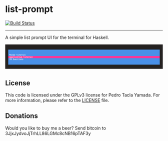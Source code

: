 list-prompt
===========
[![Build Status](https://travis-ci.org/yamadapc/list-prompt.svg)](https://travis-ci.org/yamadapc/list-prompt)
- - -
A simple list prompt UI for the terminal for Haskell.

![screenshot](/screenshot.png)

## License
This code is licensed under the GPLv3 license for Pedro Tacla Yamada. For more
information, please refer to the [LICENSE](/LICENSE) file.

## Donations
Would you like to buy me a beer? Send bitcoin to 3JjxJydvoJjTrhLL86LGMc8cNB16pTAF3y
